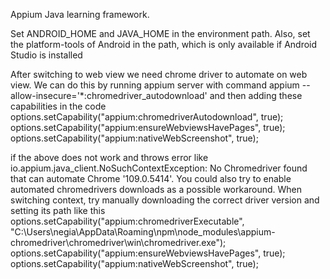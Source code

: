 Appium Java learning framework.

Set ANDROID_HOME and JAVA_HOME in the environment path. Also, set the platform-tools of Android in the path, which is only available if Android Studio is installed

After switching to web view we need chrome driver to automate on web view. We can do this by running appium server with command appium --allow-insecure='*:chromedriver_autodownload' and then adding these capabilities in the code 
options.setCapability("appium:chromedriverAutodownload", true);
options.setCapability("appium:ensureWebviewsHavePages", true);
options.setCapability("appium:nativeWebScreenshot", true);

if the above does not work and throws error like io.appium.java_client.NoSuchContextException: No Chromedriver found that can automate Chrome '109.0.5414'. You could also try to enable automated chromedrivers downloads as a possible workaround. When switching context, try manually downloading the correct driver version and setting its path like this 
options.setCapability("appium:chromedriverExecutable", "C:\\Users\\negia\\AppData\\Roaming\\npm\\node_modules\\appium-chromedriver\\chromedriver\\win\\chromedriver.exe");
options.setCapability("appium:ensureWebviewsHavePages", true);
options.setCapability("appium:nativeWebScreenshot", true);
